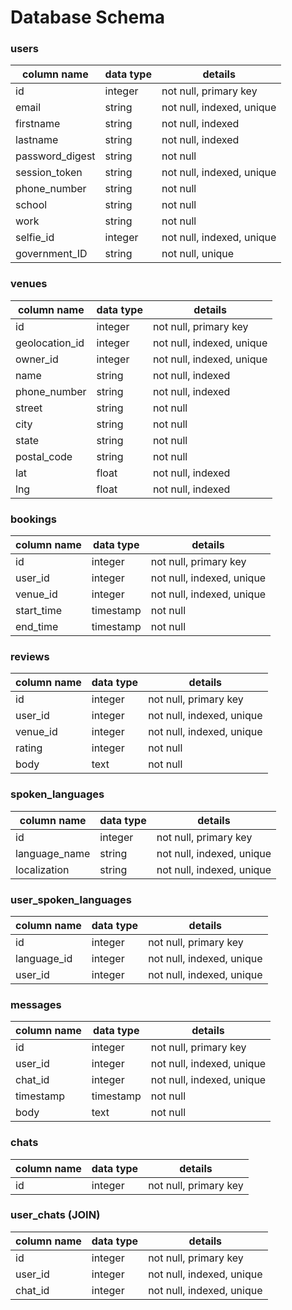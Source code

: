 # Database Schema

### users
column name     | data type | details
----------------|-----------|-----------------------
id              | integer   | not null, primary key
email           | string    | not null, indexed, unique
firstname       | string    | not null, indexed
lastname        | string    | not null, indexed
password_digest | string    | not null
session_token   | string    | not null, indexed, unique
phone_number    | string    | not null
school          | string    | not null
work            | string    | not null
selfie_id       | integer   | not null, indexed, unique
government_ID   | string    | not null, unique


### venues
column name     | data type | details
----------------|-----------|-----------------------
id              | integer   | not null, primary key
geolocation_id  | integer   | not null, indexed, unique
owner_id        | integer   | not null, indexed, unique
name            | string    | not null, indexed
phone_number    | string    | not null, indexed
street          | string    | not null
city            | string    | not null
state           | string    | not null
postal_code     | string    | not null
lat             | float     | not null, indexed
lng             | float     | not null, indexed


### bookings
column name     | data type | details
----------------|-----------|-----------------------
id              | integer   | not null, primary key
user_id         | integer   | not null, indexed, unique
venue_id        | integer   | not null, indexed, unique
start_time      | timestamp | not null
end_time        | timestamp | not null

### reviews
column name     | data type | details
----------------|-----------|-----------------------
id              | integer   | not null, primary key
user_id         | integer   | not null, indexed, unique
venue_id        | integer   | not null, indexed, unique
rating          | integer   | not null
body            | text      | not null

### spoken_languages
column name     | data type | details
----------------|-----------|-----------------------
id              | integer   | not null, primary key
language_name   | string    | not null, indexed, unique
localization    | string    | not null, indexed, unique

### user_spoken_languages
column name     | data type | details
----------------|-----------|-----------------------
id              | integer   | not null, primary key
language_id     | integer   | not null, indexed, unique
user_id         | integer   | not null, indexed, unique

### messages
column name     | data type | details
----------------|-----------|-----------------------
id              | integer   | not null, primary key
user_id         | integer   | not null, indexed, unique
chat_id         | integer   | not null, indexed, unique
timestamp       | timestamp | not null
body            | text      | not null

### chats
column name     | data type | details
----------------|-----------|-----------------------
id              | integer   | not null, primary key

### user_chats (JOIN)
column name     | data type | details
----------------|-----------|-----------------------
id              | integer   | not null, primary key
user_id         | integer   | not null, indexed, unique
chat_id         | integer   | not null, indexed, unique

